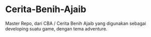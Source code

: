 # Cerita-Benih-Ajaib
Master Repo, dari CBA / Cerita Benih Ajaib yang digunakan sebagai developing suatu game, dengan tema adventure.
